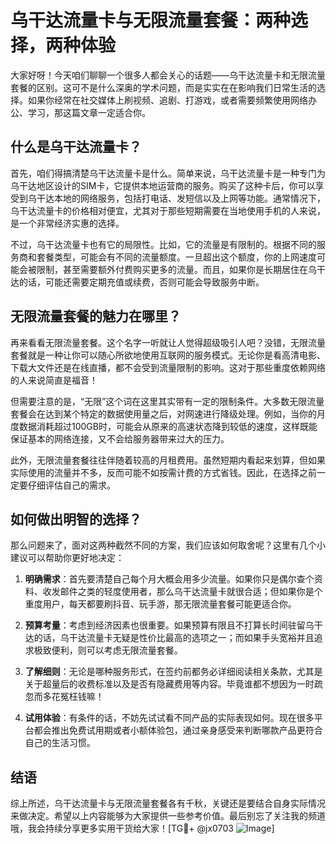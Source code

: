 # 乌干达流量卡与无限流量套餐：两种选择，两种体验

大家好呀！今天咱们聊聊一个很多人都会关心的话题——乌干达流量卡和无限流量套餐的区别。这可不是什么深奥的学术问题，而是实实在在影响我们日常生活的选择。如果你经常在社交媒体上刷视频、追剧、打游戏，或者需要频繁使用网络办公、学习，那这篇文章一定适合你。

## 什么是乌干达流量卡？

首先，咱们得搞清楚乌干达流量卡是什么。简单来说，乌干达流量卡是一种专门为乌干达地区设计的SIM卡，它提供本地运营商的服务。购买了这种卡后，你可以享受到乌干达本地的网络服务，包括打电话、发短信以及上网等功能。通常情况下，乌干达流量卡的价格相对便宜，尤其对于那些短期需要在当地使用手机的人来说，是一个非常经济实惠的选择。

不过，乌干达流量卡也有它的局限性。比如，它的流量是有限制的。根据不同的服务商和套餐类型，可能会有不同的流量额度。一旦超出这个额度，你的上网速度可能会被限制，甚至需要额外付费购买更多的流量。而且，如果你是长期居住在乌干达的话，可能还需要定期充值或续费，否则可能会导致服务中断。

## 无限流量套餐的魅力在哪里？

再来看看无限流量套餐。这个名字一听就让人觉得超级吸引人吧？没错，无限流量套餐就是一种让你可以随心所欲地使用互联网的服务模式。无论你是看高清电影、下载大文件还是在线直播，都不会受到流量限制的影响。这对于那些重度依赖网络的人来说简直是福音！

但需要注意的是，“无限”这个词在这里其实带有一定的限制条件。大多数无限流量套餐会在达到某个特定的数据使用量之后，对网速进行降级处理。例如，当你的月度数据消耗超过100GB时，可能会从原来的高速状态降到较低的速度，这样既能保证基本的网络连接，又不会给服务器带来过大的压力。

此外，无限流量套餐往往伴随着较高的月租费用。虽然短期内看起来划算，但如果实际使用的流量并不多，反而可能不如按需计费的方式省钱。因此，在选择之前一定要仔细评估自己的需求。

## 如何做出明智的选择？

那么问题来了，面对这两种截然不同的方案，我们应该如何取舍呢？这里有几个小建议可以帮助你更好地决定：

1. **明确需求**：首先要清楚自己每个月大概会用多少流量。如果你只是偶尔查个资料、收发邮件之类的轻度使用者，那么乌干达流量卡就很合适；但如果你是个重度用户，每天都要刷抖音、玩手游，那无限流量套餐可能更适合你。
   
2. **预算考量**：考虑到经济因素也很重要。如果预算有限且不打算长时间驻留乌干达的话，乌干达流量卡无疑是性价比最高的选项之一；而如果手头宽裕并且追求极致便利，则可以考虑无限流量套餐。

3. **了解细则**：无论是哪种服务形式，在签约前都务必详细阅读相关条款，尤其是关于超量后的收费标准以及是否有隐藏费用等内容。毕竟谁都不想因为一时疏忽而多花冤枉钱嘛！

4. **试用体验**：有条件的话，不妨先试试看不同产品的实际表现如何。现在很多平台都会推出免费试用期或者小额体验包，通过亲身感受来判断哪款产品更符合自己的生活习惯。

## 结语

综上所述，乌干达流量卡与无限流量套餐各有千秋，关键还是要结合自身实际情况来做决定。希望以上内容能够为大家提供一些参考价值。最后别忘了关注我的频道哦，我会持续分享更多实用干货给大家！[TG💪+ @jx0703 ![Image](https://github.com/user-attachments/assets/dbca1d08-cadb-493c-b0ec-ad6f7a83f270)]
